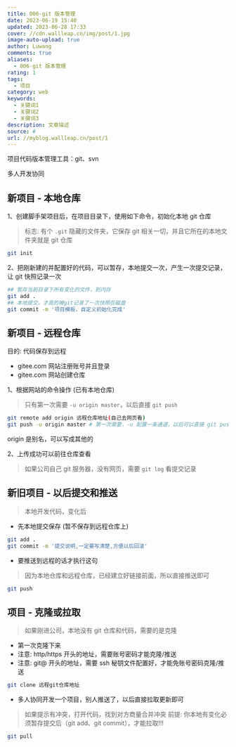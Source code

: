 ```yaml
---
title: 006-git 版本管理
date: 2023-06-19 15:40
updated: 2023-06-28 17:33
cover: //cdn.wallleap.cn/img/post/1.jpg
image-auto-upload: true
author: Luwang
comments: true
aliases:
  - 006-git 版本管理
rating: 1
tags:
  - 项目
category: web
keywords:
  - 关键词1
  - 关键词2
  - 关键词3
description: 文章描述
source: #
url: //myblog.wallleap.cn/post/1
---
```


项目代码版本管理工具：git、svn

多人开发协同

## 新项目 - 本地仓库

1、创建脚手架项目后，在项目目录下，使用如下命令，初始化本地 git 仓库

> 标志: 有个 `.git` 隐藏的文件夹，它保存 git 相关一切，并且它所在的本地文件夹就是 git 仓库

```sh
git init
```

2、把刚新建的并配置好的代码，可以暂存，本地提交一次，产生一次提交记录，让 git 快照记录一次

```sh
## 暂存当前目录下所有变化的文件，到内存
git add . 
## 本地提交，才真的被git记录了一次快照在磁盘
git commit -m '项目模板，自定义初始化完成'
```

## 新项目 - 远程仓库

目的: 代码保存到远程

- gitee.com 网站注册账号并且登录
- gitee.com 网站创建仓库

1、根据网站的命令操作 (已有本地仓库)

> 只有第一次需要 `-u origin master`，以后直接 `git push`

```sh
git remote add origin 远程仓库地址(自己去网页看)
git push -u origin master # 第一次需要，-u 配置一条通道，以后可以直接 git push
```

origin 是别名，可以写成其他的

2、上传成功可以前往仓库查看

> 如果公司自己 git 服务器，没有网页，需要 `git log` 看提交记录

## 新旧项目 - 以后提交和推送

> 本地开发代码，变化后

- 先本地提交保存 (暂不保存到远程仓库上)

```sh
git add .
git commit -m '提交说明,一定要写清楚,方便以后回滚'
```

- 要推送到远程的话才执行这句

> 因为本地仓库和远程仓库，已经建立好链接前面，所以直接推送即可

```sh
git push
```

## 项目 - 克隆或拉取

> 如果刚进公司，本地没有 git 仓库和代码，需要的是克隆

- 第一次克隆下来
- 注意: http/https 开头的地址，需要账号密码才能克隆/推送
- 注意: git@ 开头的地址，需要 ssh 秘钥文件配置好，才能免账号密码克隆/推送

```sh
git clone 远程git仓库地址
```

- 多人协同开发一个项目，别人推送了，以后直接拉取更新即可

> 如果提示有冲突，打开代码，找到对方商量合并冲突
> 前提: 你本地有变化必须暂存提交后（git add、git commit），才能拉取!!!

```sh
git pull
```
